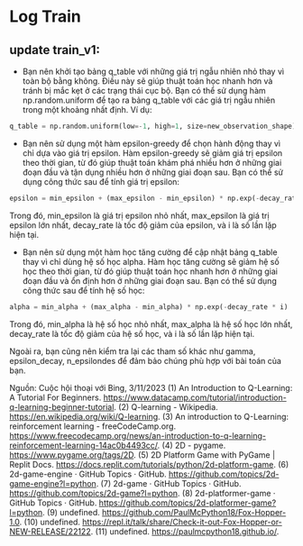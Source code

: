 # Log Train
## update train_v1:

- Bạn nên khởi tạo bảng q_table với những giá trị ngẫu nhiên nhỏ thay vì toàn bộ bằng không. Điều này sẽ giúp thuật toán học nhanh hơn và tránh bị mắc kẹt ở các trạng thái cục bộ. Bạn có thể sử dụng hàm np.random.uniform để tạo ra bảng q_table với các giá trị ngẫu nhiên trong một khoảng nhất định. Ví dụ:

```python
q_table = np.random.uniform(low=-1, high=1, size=new_observation_shape)
```

- Bạn nên sử dụng một hàm epsilon-greedy để chọn hành động thay vì chỉ dựa vào giá trị epsilon. Hàm epsilon-greedy sẽ giảm giá trị epsilon theo thời gian, từ đó giúp thuật toán khám phá nhiều hơn ở những giai đoạn đầu và tận dụng nhiều hơn ở những giai đoạn sau. Bạn có thể sử dụng công thức sau để tính giá trị epsilon:

```python
epsilon = min_epsilon + (max_epsilon - min_epsilon) * np.exp(-decay_rate * i)
```

Trong đó, min_epsilon là giá trị epsilon nhỏ nhất, max_epsilon là giá trị epsilon lớn nhất, decay_rate là tốc độ giảm của epsilon, và i là số lần lặp hiện tại.

- Bạn nên sử dụng một hàm học tăng cường để cập nhật bảng q_table thay vì chỉ dùng hệ số học alpha. Hàm học tăng cường sẽ giảm hệ số học theo thời gian, từ đó giúp thuật toán học nhanh hơn ở những giai đoạn đầu và ổn định hơn ở những giai đoạn sau. Bạn có thể sử dụng công thức sau để tính hệ số học:

```python
alpha = min_alpha + (max_alpha - min_alpha) * np.exp(-decay_rate * i)
```

Trong đó, min_alpha là hệ số học nhỏ nhất, max_alpha là hệ số học lớn nhất, decay_rate là tốc độ giảm của hệ số học, và i là số lần lặp hiện tại.

Ngoài ra, bạn cũng nên kiểm tra lại các tham số khác như gamma, epsilon_decay, n_epsilondes để đảm bảo chúng phù hợp với bài toán của bạn. 

Nguồn: Cuộc hội thoại với Bing, 3/11/2023
(1) An Introduction to Q-Learning: A Tutorial For Beginners. https://www.datacamp.com/tutorial/introduction-q-learning-beginner-tutorial.
(2) Q-learning - Wikipedia. https://en.wikipedia.org/wiki/Q-learning.
(3) An introduction to Q-Learning: reinforcement learning - freeCodeCamp.org. https://www.freecodecamp.org/news/an-introduction-to-q-learning-reinforcement-learning-14ac0b4493cc/.
(4) 2D - pygame. https://www.pygame.org/tags/2D.
(5) 2D Platform Game with PyGame | Replit Docs. https://docs.replit.com/tutorials/python/2d-platform-game.
(6) 2d-game-engine · GitHub Topics · GitHub. https://github.com/topics/2d-game-engine?l=python.
(7) 2d-game · GitHub Topics · GitHub. https://github.com/topics/2d-game?l=python.
(8) 2d-platformer-game · GitHub Topics · GitHub. https://github.com/topics/2d-platformer-game?l=python.
(9) undefined. https://github.com/PaulMcPython18/Fox-Hopper-1.0.
(10) undefined. https://repl.it/talk/share/Check-it-out-Fox-Hopper-or-NEW-RELEASE/22122.
(11) undefined. https://paulmcpython18.github.io/.